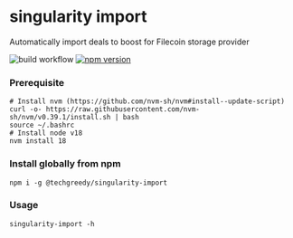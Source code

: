 # singularity import

Automatically import deals to boost for Filecoin storage provider

![build workflow](https://github.com/tech-greedy/singularity-import/actions/workflows/node.js.yml/badge.svg)
[![npm version](https://badge.fury.io/js/@techgreedy%2Fsingularity-import.svg)](https://badge.fury.io/js/@techgreedy%2Fsingularity-import)


### Prerequisite

```shell
# Install nvm (https://github.com/nvm-sh/nvm#install--update-script)
curl -o- https://raw.githubusercontent.com/nvm-sh/nvm/v0.39.1/install.sh | bash
source ~/.bashrc
# Install node v18
nvm install 18
```

### Install globally from npm

```shell
npm i -g @techgreedy/singularity-import
```

### Usage

```shell
singularity-import -h
```
